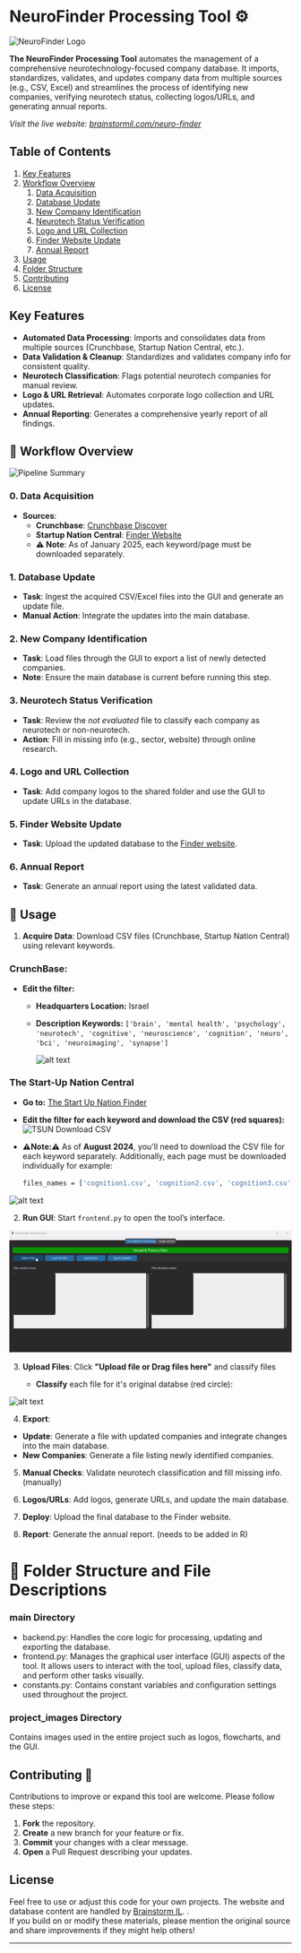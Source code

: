 # NeuroFinder Processing Tool ⚙️

![NeuroFinder Logo](project_images/neurofinder_logo.png)

**The NeuroFinder Processing Tool** automates the management of a comprehensive neurotechnology-focused company database. It imports, standardizes, validates, and updates company data from multiple sources (e.g., CSV, Excel) and streamlines the process of identifying new companies, verifying neurotech status, collecting logos/URLs, and generating annual reports.
 
*Visit the live website: [brainstormil.com/neuro-finder](https://www.brainstormil.com/neuro-finder)*

## Table of Contents

1. [Key Features](#key-features)  
2. [Workflow Overview](#workflow-overview)  
   1. [Data Acquisition](#0-data-acquisition)  
   2. [Database Update](#1-database-update)  
   3. [New Company Identification](#2-new-company-identification)  
   4. [Neurotech Status Verification](#3-neurotech-status-verification)  
   5. [Logo and URL Collection](#4-logo-and-url-collection)  
   6. [Finder Website Update](#5-finder-website-update)  
   7. [Annual Report](#6-annual-report)  
3. [Usage](#usage)
4. [Folder Structure](#folder-structure)  
5. [Contributing](#contributing)  
6. [License](#license)

## Key Features
- **Automated Data Processing**: Imports and consolidates data from multiple sources (Crunchbase, Startup Nation Central, etc.).
- **Data Validation & Cleanup**: Standardizes and validates company info for consistent quality.
- **Neurotech Classification**: Flags potential neurotech companies for manual review.
- **Logo & URL Retrieval**: Automates corporate logo collection and URL updates.
- **Annual Reporting**: Generates a comprehensive yearly report of all findings.

## 🔄 Workflow Overview

![Pipeline Summary](project_images/pipeline.jpeg)

### 0. Data Acquisition
- **Sources**:  
  - **Crunchbase**: [Crunchbase Discover](https://www.crunchbase.com/discover/organization.companies/faa124b91c5c4a8f27dac94b4c96279c)  
  - **Startup Nation Central**: [Finder Website](https://finder.startupnationcentral.org/startups/search?&status=Active)  
  - **⚠️ Note**: As of January 2025, each keyword/page must be downloaded separately.
 


### 1. Database Update
- **Task**: Ingest the acquired CSV/Excel files into the GUI and generate an update file.
- **Manual Action**: Integrate the updates into the main database.

### 2. New Company Identification
- **Task**: Load files through the GUI to export a list of newly detected companies.
- **Note**: Ensure the main database is current before running this step.

### 3. Neurotech Status Verification
- **Task**: Review the *not evaluated* file to classify each company as neurotech or non-neurotech.
- **Action**: Fill in missing info (e.g., sector, website) through online research.

### 4. Logo and URL Collection
- **Task**: Add company logos to the shared folder and use the GUI to update URLs in the database.

### 5. Finder Website Update
- **Task**: Upload the updated database to the [Finder website](https://www.brainstormil.com/neuro-finder).

### 6. Annual Report
- **Task**: Generate an annual report using the latest validated data.


## 📝 Usage
1. **Acquire Data**: Download CSV files (Crunchbase, Startup Nation Central) using relevant keywords.

### CrunchBase:

- **Edit the filter:**  
  - **Headquarters Location:** Israel  
  - **Description Keywords:** `['brain', 'mental health', 'psychology', 'neurotech', 'cognitive', 'neuroscience', 'cognition', 'neuro', 'bci', 'neuroimaging', 'synapse']`

    ![alt text](project_images/cb_filters.png)

### The Start-Up Nation Central

- **Go to:** [The Start Up Nation Finder](https://finder.startupnationcentral.org/startups/search?&status=Active)

- **Edit the filter for each keyword and download the CSV (red squares):**
![TSUN Download CSV](project_images/tsun_download_csv.png)

- **⚠️Note:⚠️** As of **August 2024**, you'll need to download the CSV file for each keyword separately. Additionally, each page must be downloaded individually for example:
    ```bash
    files_names = ['cognition1.csv', 'cognition2.csv', 'cognition3.csv']
    ```
![alt text](project_images/csv_on_way_tsun.png)

2. **Run GUI**: Start `frontend.py` to open the tool’s interface.


![GUI_gif](project_images\GUI_handling.gif)


3. **Upload Files**: Click **"Upload file or Drag files here"** and classify files

    - **Classify** each file for it's original databse (red circle):

  ![alt text](project_images/loading_files_types.png)

  4. **Export**:  
   - **Update**: Generate a file with updated companies and integrate changes into the main database.  
   - **New Companies**: Generate a file listing newly identified companies.

5. **Manual Checks**: Validate neurotech classification and fill missing info. (manually)

6. **Logos/URLs**: Add logos, generate URLs, and update the main database.

7. **Deploy**: Upload the final database to the Finder website.

8. **Report**: Generate the annual report. (needs to be added in R)


# 📁 Folder Structure and File Descriptions

### main Directory
* backend.py: Handles the core logic for processing, updating and exporting the database.
* frontend.py: Manages the graphical user interface (GUI) aspects of the tool. It allows users to interact with the tool, upload files, classify data, and perform other tasks visually.
* constants.py: Contains constant variables and configuration settings used throughout the project.

### project_images Directory
Contains images used in the entire project such as logos, flowcharts, and the GUI.

## Contributing 🤝
Contributions to improve or expand this tool are welcome. Please follow these steps:
1. **Fork** the repository.
2. **Create** a new branch for your feature or fix.
3. **Commit** your changes with a clear message.
4. **Open** a Pull Request describing your updates.

## License
Feel free to use or adjust this code for your own projects. The website and database content are handled by [Brainstorm IL](https://www.brainstormil.com). .  
If you build on or modify these materials, please mention the original source and share improvements if they might help others!


---  